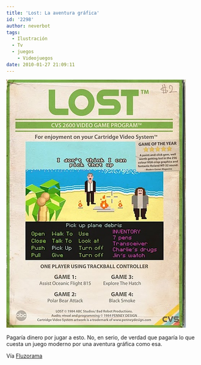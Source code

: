 ```yaml
---
title: 'Lost: La aventura gráfica'
id: '2298'
author: neverbot
tags:
  - Ilustración
  - Tv
  - juegos
    - Videojuegos
date: 2010-01-27 21:09:11
---
```


![201001272107.jpg](./lost-la-aventura-grafica/201001272107.jpg)

Pagaría dinero por jugar a esto. No, en serio, de verdad que pagaría lo que cuesta un juego moderno por una aventura gráfica como esa.  

Vía [Fluzorama](http://fluzo.tumblr.com/post/352489902/lostvideogame)